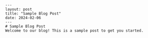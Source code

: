     ---
    layout: post
    title: "Sample Blog Post"
    date: 2024-02-06
    ---
    # Sample Blog Post
    Welcome to our blog! This is a sample post to get you started.
